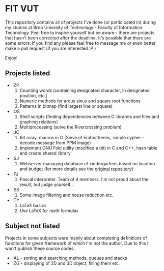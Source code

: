 FIT VUT
=======

This repository contains all of projects I've done (or participated in) during my studies at Brno Univesity of Technology - Faculty of Information Technology. Feel free to inspire yourself but be aware - there are projects that hasn't been corrected after the deadline. It's possible that there are some errors. If you find any please feel free to message me or even better make a pull request (if you are interested :P )

Enjoy!

Projects listed
---------------

* IZP
    1. Counting words (containing designated character, in designated position, etc.)
    2. Numeric methods for arcus sinus and square root functions
    3. Patterns in bitmap (find largest line or square)
* IOS
    1. Shell scripts (finding dependencies between C libraries and files and graphing relations)
    2. Multiprocessing (solve the Rivercrossing problem)
* IJC
    1. Bit array, macros in C (Sieve of Eratosthenes, simple cypher - decode message from PPM image)
    2. Implement GNU Fold utility (modified a bit) in C and C++, hash table and create shared library
* ISJ
    1. Webserver managing database of kindergartens based on location and budget (for more details see the [original repository](https://bitbucket.org/xauder/isj-projekt "Hosted on Bitbucket"))
* IFJ
    1. Pascal interpreter. Team of 4 members. I'm not proud about the result, but judge yourself...
* ISS
    1. Some image filtering and nouse reduction etc.
* ITY
    1. LaTeX basics
    2. Use LaTeX for math formulas

Subject not listed
------------------
Projects in some subjects were mainly about completing definitions of functions for given framework of which I'm not the author. Due to this I won't publish these source codes.
* IAL - sorting and searching methods, queues and stacks
* IZG - displaying of 2D and 3D object, filling them etc.
